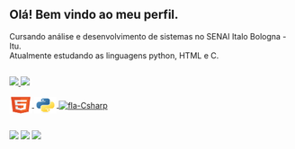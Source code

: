 ## Olá! Bem vindo ao meu perfil.

Cursando análise e desenvolvimento de sistemas no SENAI Italo Bologna - Itu. <br>
Atualmente estudando as linguagens python, HTML e C.
##

<div>
<a href="https://github.com/flaviaprouvot">
<img height="150em" src="https://github-readme-stats.vercel.app/api?username=flaviaprouvot&show_icons-true&theme=minimal&include_all_commits=true&count_private-true"/>
<img height="150em" src="https://github-readme-stats.vercel.app/api/top-langs/?username=flaviaprouvot&layout=compact&langs_count=16&theme=minimal"/>
</div> 

<div style="display: inline_block"><br>
 
<img align="center" alt="fla-HTML" height="30" width="40" src="https://raw.githubusercontent.com/devicons/devicon/master/icons/html5/html5-original.svg">
<img align="center" alt="fla-Python" height="30" width="40" src="https://raw.githubusercontent.com/devicons/devicon/master/icons/python/python-original.svg">
<img align="center" alt="fla-Csharp" height="30" width="40" src="https://blogger.googleusercontent.com/img/b/R29vZ2xl/AVvXsEgSw-_CmhB_U3a5su0Vz9wGbRlUN2kyOrafviDCtum3RPP5MfniQEAJ02GC9RluI6V9JvZoruMok0-jOd_kL5_Q_asy1FOqDu3EubW89f0kBNa7ry8vmtwW7rkHyM1FldHt2Ka0P1R2TJJv/s1600/c%252B%252B.jpg">
</div>
  
  ##
 
<div> 
  <a href="https://instagram.com/flavia_prouvot" target="_blank"><img src="https://img.shields.io/badge/-Instagram-%23E4405F?style=for-the-badge&logo=instagram&logoColor=white" target="_blank"></a>
  <a href = "mailto:flavia.prouvot@gmail.com"><img src="https://img.shields.io/badge/-Gmail-%23333?style=for-the-badge&logo=gmail&logoColor=white" target="_blank"></a>
 <a href="https://www.linkedin.com/in/flavia-prouvot-518a39302/" target="_blank"><img src="https://img.shields.io/badge/-LinkedIn-%230077B5?style=for-the-badge&logo=linkedin&logoColor=white" target="_blank"></a> 
 </a> 
  
</div>
